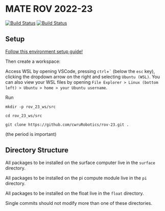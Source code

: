 # MATE ROV 2022-23

<a href="https://github.com/cwruRobotics/rov-23/actions"><img src="https://github.com/cwruRobotics/rov-23/workflows/Continuous Integration/badge.svg" alt="Build Status"></a>
<a href=" https://opensource.org/licenses/Apache-2.0"><img src="https://img.shields.io/badge/License-Apache%202.0-blue.svg" alt="Build Status"></a>

## Setup
[Follow this environment setup guide!](https://github.com/cwruRobotics/rov-23/wiki/Environment-Setup)

Then create a workspace:

Access WSL by opening VSCode, pressing `ctrl`+`` ` `` (below the `esc` key), clicking the dropdown arrow on the right and selecting `Ubuntu (WSL)`. You can also view your WSL files by opening `File Explorer > Linux (bottom left) > Ubuntu > home > your Ubuntu username`.

Run
```
mkdir -p rov_23_ws/src
```

```
cd rov_23_ws/src
```

```
git clone https://github.com/cwruRobotics/rov-23.git .
```
(the period is important)

## Directory Structure
All packages to be installed on the surface computer live in the `surface` directory.

All packages to be installed on the pi compute module live in the `pi` directory.

All packages to be installed on the float live in the `float` directory.

Single commits should not modify more than one of these directories.

